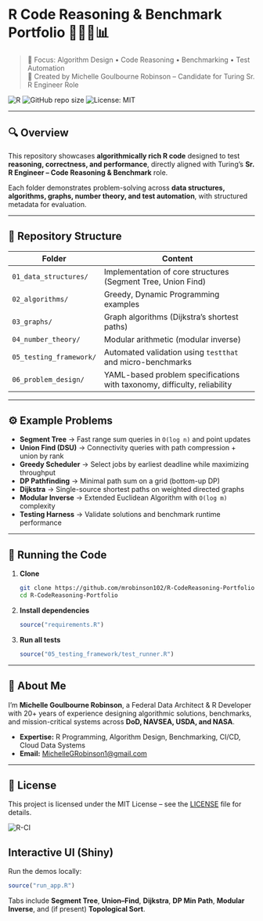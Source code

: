 # R Code Reasoning & Benchmark Portfolio 👩🏽‍💻📊

> 🚀 Focus: Algorithm Design • Code Reasoning • Benchmarking • Test Automation  
> 📍 Created by Michelle Goulbourne Robinson – Candidate for Turing Sr. R Engineer Role  

![R](https://img.shields.io/badge/R-Programming-blue?logo=r&logoColor=white)
![GitHub repo size](https://img.shields.io/github/repo-size/mrobinson102/R-CodeReasoning-Portfolio)
![License: MIT](https://img.shields.io/badge/License-MIT-green.svg)

---

## 🔍 Overview

This repository showcases **algorithmically rich R code** designed to test **reasoning, correctness, and performance**, directly aligned with Turing’s **Sr. R Engineer – Code Reasoning & Benchmark** role.

Each folder demonstrates problem-solving across **data structures, algorithms, graphs, number theory, and test automation**, with structured metadata for evaluation.

---

## 📂 Repository Structure

| Folder                     | Content                                                                 |
|----------------------------|-------------------------------------------------------------------------|
| `01_data_structures/`      | Implementation of core structures (Segment Tree, Union Find)            |
| `02_algorithms/`           | Greedy, Dynamic Programming examples                                    |
| `03_graphs/`               | Graph algorithms (Dijkstra’s shortest paths)                            |
| `04_number_theory/`        | Modular arithmetic (modular inverse)                                    |
| `05_testing_framework/`    | Automated validation using `testthat` and micro-benchmarks              |
| `06_problem_design/`       | YAML-based problem specifications with taxonomy, difficulty, reliability |

---

## ⚙️ Example Problems

- **Segment Tree** → Fast range sum queries in `O(log n)` and point updates  
- **Union Find (DSU)** → Connectivity queries with path compression + union by rank  
- **Greedy Scheduler** → Select jobs by earliest deadline while maximizing throughput  
- **DP Pathfinding** → Minimal path sum on a grid (bottom-up DP)  
- **Dijkstra** → Single-source shortest paths on weighted directed graphs  
- **Modular Inverse** → Extended Euclidean Algorithm with `O(log m)` complexity  
- **Testing Harness** → Validate solutions and benchmark runtime performance  

---

## 🧪 Running the Code

1. **Clone**  
   ```bash
   git clone https://github.com/mrobinson102/R-CodeReasoning-Portfolio.git
   cd R-CodeReasoning-Portfolio
   ```

2. **Install dependencies**  
   ```R
   source("requirements.R")
   ```

3. **Run all tests**  
   ```R
   source("05_testing_framework/test_runner.R")
   ```

---

## 🧠 About Me

I’m **Michelle Goulbourne Robinson**, a Federal Data Architect & R Developer with 20+ years of experience designing algorithmic solutions, benchmarks, and mission-critical systems across **DoD, NAVSEA, USDA, and NASA**.

- **Expertise:** R Programming, Algorithm Design, Benchmarking, CI/CD, Cloud Data Systems  
- **Email:** MichelleGRobinson1@gmail.com

---

## 📜 License

This project is licensed under the MIT License – see the [LICENSE](LICENSE) file for details.

![R-CI](https://github.com/mrobinson102/R-CodeReasoning-Portfolio/actions/workflows/r-ci.yml/badge.svg)

## Interactive UI (Shiny)
Run the demos locally:

```r
source("run_app.R")
```

Tabs include **Segment Tree**, **Union–Find**, **Dijkstra**, **DP Min Path**, **Modular Inverse**, and (if present) **Topological Sort**.
